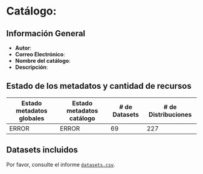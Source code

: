 
# Catálogo: 

## Información General

- **Autor**: 
- **Correo Electrónico**: 
- **Nombre del catálogo**: 
- **Descripción**:

> 

## Estado de los metadatos y cantidad de recursos

Estado metadatos globales | Estado metadatos catálogo | # de Datasets | # de Distribuciones
--------------------------|---------------------------|---------------|--------------------
ERROR | ERROR | 69 | 227

## Datasets incluidos

Por favor, consulte el informe [`datasets.csv`](datasets.csv).
